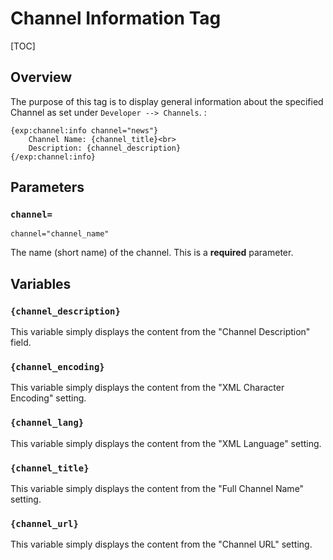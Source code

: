 <!--
    This source file is part of the open source project
    ExpressionEngine User Guide (https://github.com/ExpressionEngine/ExpressionEngine-User-Guide)

    @link      https://expressionengine.com/
    @copyright Copyright (c) 2003-2019, EllisLab Corp. (https://ellislab.com)
    @license   https://expressionengine.com/license Licensed under Apache License, Version 2.0
-->

# Channel Information Tag

[TOC]

## Overview

The purpose of this tag is to display general information about the specified Channel as set under `Developer --> Channels`. :

    {exp:channel:info channel="news"}
        Channel Name: {channel_title}<br>
        Description: {channel_description}
    {/exp:channel:info}

## Parameters

### `channel=`

    channel="channel_name"

The name (short name) of the channel. This is a **required** parameter.

## Variables

### `{channel_description}`

This variable simply displays the content from the "Channel Description" field.

### `{channel_encoding}`

This variable simply displays the content from the "XML Character Encoding" setting.

### `{channel_lang}`

This variable simply displays the content from the "XML Language" setting.

### `{channel_title}`

This variable simply displays the content from the "Full Channel Name" setting.

### `{channel_url}`

This variable simply displays the content from the "Channel URL" setting.
